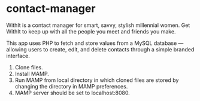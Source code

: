 # contact-manager
WithIt is a contact manager for smart, savvy, stylish millennial women. Get WithIt to keep up with all the people you meet and friends you make.

This app uses PHP to fetch and store values from a MySQL database — allowing users to create, edit, and delete contacts through a simple branded interface. 

1. Clone files.
2. Install MAMP.
3. Run MAMP from local directory in which cloned files are stored by changing the directory in MAMP preferences.
4. MAMP server should be set to localhost:8080.
